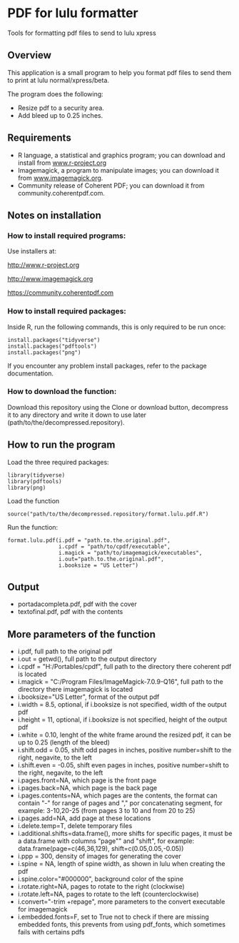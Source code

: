 # PDF for lulu formatter

Tools for formatting pdf files to send to lulu xpress

## Overview

This application is a small program to help you format pdf files to send them to print at lulu normal/xpress/beta.

The program does the following:

* Resize pdf to a security area.
* Add bleed up to 0.25 inches.

## Requirements

* R language, a statistical and graphics program; you can download and install from www.r-project.org
* Imagemagick, a program to manipulate images; you can download it from www.imagemagick.org.
* Community release of Coherent PDF; you can download it from community.coherentpdf.com.

## Notes on installation

### How to install required programs:

Use installers at:

http://www.r-project.org

http://www.imagemagick.org

https://community.coherentpdf.com

### How to install required packages:

Inside R, run the following commands, this is only required to be run once:

```
install.packages("tidyverse")
install.packages("pdftools")
install.packages("png")
```

If you encounter any problem install packages, refer to the package documentation.

### How to download the function:

Download this repository using the Clone or download button, decompress it to any directory and write it down to use later (path/to/the/decompressed.repository).

## How to run the program

Load the three required packages:

```
library(tidyverse)
library(pdftools)
library(png)
```

Load the function

```
source("path/to/the/decompressed.repository/format.lulu.pdf.R")
```

Run the function:

```
format.lulu.pdf(i.pdf = "path.to.the.original.pdf", 
                i.cpdf = "path/to/cpdf/executable", 
                i.magick = "path/to/imagemagick/executables",
                i.out="path.to.the.original.pdf",
                i.booksize = "US Letter")
```

## Output

* portadacompleta.pdf, pdf with the cover
* textofinal.pdf, pdf with the contents

## More parameters of the function

* i.pdf, full path to the original pdf 
* i.out = getwd(), full path to the output directory 
* i.cpdf = "H:/Portables/cpdf", full path to the directory there coherent pdf is located
* i.magick = "C:/Program Files/ImageMagick-7.0.9-Q16", full path to the directory there imagemagick is located
* i.booksize="US Letter", format of the output pdf
* i.width = 8.5, optional, if i.booksize is not specified, width of the output pdf
* i.height = 11, optional, if i.booksize is not specified, height of the output pdf
* i.white = 0.10, lenght of the white frame around the resized pdf, it can be up to 0.25 (length of the bleed)
* i.shift.odd = 0.05, shift odd pages in inches, positive number=shift to the right, negavite, to the left
* i.shift.even = -0.05, shift even pages in inches, positive number=shift to the right, negavite, to the left
* i.pages.front=NA, which page is the front page
* i.pages.back=NA, which page is the back page
* i.pages.contents=NA, which pages are the contents, the format can contain "-" for range of pages and "," por concatenating segment, for example: 3-10,20-25 (from pages 3 to 10 and from 20 to 25)
* i.pages.add=NA, add page at these locations
* i.delete.temp=T, delete temporary files
* i.additional.shifts=data.frame(), more shifts for specific pages, it must be a data.frame with columns "page"" and "shift", for example: data.frame(page=c(46,36,129), shift=c(0.05,0.05,-0.05))
* i.ppp = 300, density of images for generating the cover
* i.spine = NA, length of spine width, as shown in lulu when creating the pdf
* i.spine.color="#000000", background color of the spine
* i.rotate.right=NA, pages to rotate to the right (clockwise)
* i.rotate.left=NA, pages to rotate to the left (counterclockwise)
* i.convert="-trim +repage", more parameters to the convert executable for imagemagick
* i.embedded.fonts=F, set to True not to check if there are missing embedded fonts, this prevents from using pdf_fonts, which sometimes fails with certains pdfs